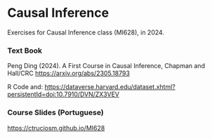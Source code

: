 # Causal Inference
Exercises for Causal Inference class (MI628), in 2024.

### Text Book

Peng Ding (2024). A First Course in Causal Inference, Chapman and Hall/CRC
https://arxiv.org/abs/2305.18793

R Code and: https://dataverse.harvard.edu/dataset.xhtml?persistentId=doi:10.7910/DVN/ZX3VEV

### Course Slides (Portuguese)

https://ctruciosm.github.io/MI628

###
